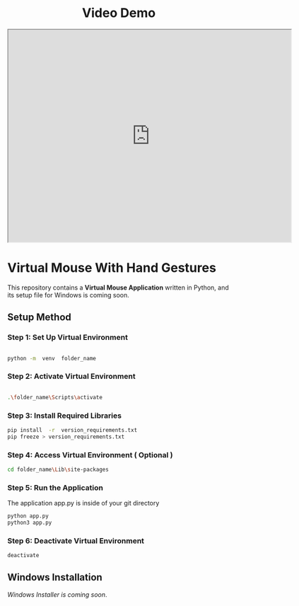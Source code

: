 <h1 align="center">Video Demo</h1>

<iframe src="https://drive.google.com/file/d/16LGYwYmQ7ROrBEFCdgha31rLLcNsRAPI/preview" width="640" height="480" allow="autoplay"></iframe>


# Virtual Mouse With Hand Gestures


This repository contains a **Virtual Mouse Application** written in Python, and its setup file for Windows is coming soon.

  

## Setup Method

  

### Step 1: Set Up Virtual Environment

  

```bash

python -m  venv  folder_name

```

  

### Step 2: Activate Virtual Environment

  

```bash

.\folder_name\Scripts\activate

```

  

### Step 3: Install Required Libraries

```bash
pip install  -r  version_requirements.txt
pip freeze > version_requirements.txt
```

### Step 4: Access Virtual Environment ( Optional )

```bash
cd folder_name\Lib\site-packages
```


### Step 5: Run the Application 
The application app.py is inside of your git directory 
```bash
python app.py
python3 app.py
```

### Step 6: Deactivate Virtual Environment

```bash
deactivate
```

## Windows Installation 

 *Windows Installer is coming soon*.


  
